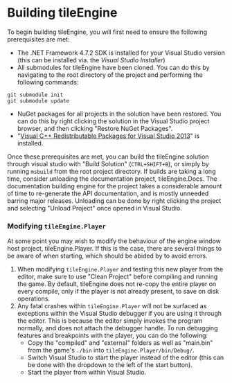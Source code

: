 ﻿# Building tileEngine
To begin building tileEngine, you will first need to ensure the following prerequisites are met:
- The .NET Framework 4.7.2 SDK is installed for your Visual Studio version (this can be installed via. the *Visual Studio Installer*)
- All submodules for tileEngine have been cloned. You can do this by navigating to the root directory of the project and performing the following commands:
```
git submodule init
git submodule update
```
- NuGet packages for all projects in the solution have been restored. You can do this by right clicking the solution in the Visual Studio
project browser, and then clicking "Restore NuGet Packages".
- "[Visual C++ Redistributable Packages for Visual Studio 2013](https://www.microsoft.com/en-us/download/details.aspx?id=40784)" is installed. 

Once these prerequisites are met, you can build the tileEngine solution through visual studio with "Build Solution" (`CTRL+SHIFT+B`), or simply by running
`msbuild` from the root project directory. If builds are taking a long time, consider unloading the documentation project, tileEngine.Docs. The documentation
building engine for the project takes a considerable amount of time to re-generate the API documentation, and is mostly unneeded barring major releases.
Unloading can be done by right clicking the project and selecting "Unload Project" once opened in Visual Studio.

### Modifying `tileEngine.Player`
At some point you may wish to modify the behaviour of the engine window host project, tileEngine.Player. If this is the case, there are several things
to be aware of when starting, which should be abided by to avoid errors.

1. When modifying `tileEngine.Player` and testing this new player from the editor, make sure to use "Clean Project" before compiling and running the
game. By default, tileEngine does not re-copy the entire player on every compile, only if the player is not already present, to save on disk operations.
2. Any fatal crashes within `tileEngine.Player` will not be surfaced as exceptions within the Visual Studio debugger if you are using it through the
editor. This is because the editor simply invokes the program normally, and does not attach the debugger handle. To run debugging features and breakpoints
with the player, you can do the following:
	- Copy the "compiled" and "external" folders as well as "main.bin" from the game's `./bin` into `tileEngine.Player/bin/Debug/`.
	- Switch Visual Studio to start the player instead of the editor (this can be done with the dropdown to the left of the start button).
	- Start the player from within Visual Studio.